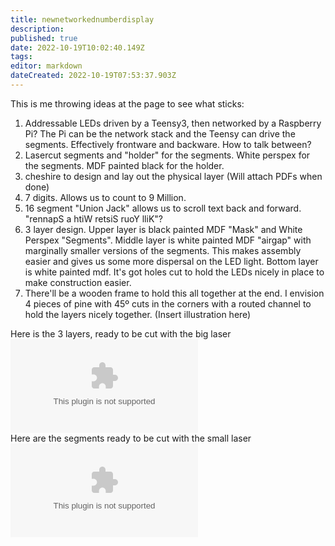 ```yaml
---
title: newnetworkednumberdisplay
description: 
published: true
date: 2022-10-19T10:02:40.149Z
tags: 
editor: markdown
dateCreated: 2022-10-19T07:53:37.903Z
---
```


This is me throwing ideas at the page to see what sticks:

1.  Addressable LEDs driven by a Teensy3, then networked by a Raspberry Pi? The Pi can be the network stack and the Teensy can drive the segments. Effectively frontware and backware. How to talk between?
2.  Lasercut segments and "holder" for the segments. White perspex for the segments. MDF painted black for the holder.
3.  cheshire to design and lay out the physical layer (Will attach PDFs when done)
4.  7 digits. Allows us to count to 9 Million.
5.  16 segment "Union Jack" allows us to scroll text back and forward. "rennapS a htiW retsiS ruoY lliK"?
6.  3 layer design. Upper layer is black painted MDF "Mask" and White Perspex "Segments". Middle layer is white painted MDF "airgap" with marginally smaller versions of the segments. This makes assembly easier and gives us some more dispersal on the LED light. Bottom layer is white painted mdf. It's got holes cut to hold the LEDs nicely in place to make construction easier.
7.  There'll be a wooden frame to hold this all together at the end. I envision 4 pieces of pine with 45º cuts in the corners with a routed channel to hold the layers nicely together. (Insert illustration here)

Here is the 3 layers, ready to be cut with the big laser ![](/projects/counter1.dxf.zip)  
Here are the segments ready to be cut with the small laser ![](/projects/counter1segments.dxf.zip)
